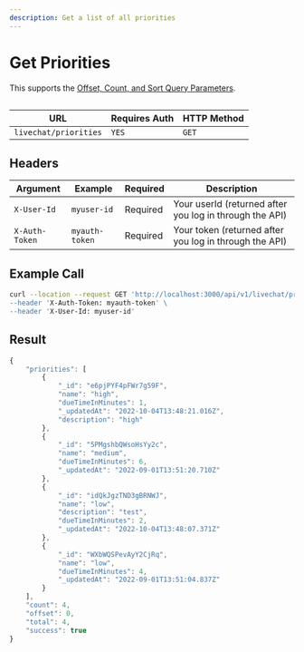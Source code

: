```yaml
---
description: Get a list of all priorities
---
```


# Get Priorities

This supports the [Offset, Count, and Sort Query Parameters](broken-reference).

<figure><img src="../../../../../../.gitbook/assets/enterprise.jpg" alt=""><figcaption></figcaption></figure>

| URL                   | Requires Auth | HTTP Method |
| --------------------- | ------------- | ----------- |
| `livechat/priorities` | `YES`         | `GET`       |

## Headers

| Argument       | Example        | Required | Description                                             |
| -------------- | -------------- | -------- | ------------------------------------------------------- |
| `X-User-Id`    | `myuser-id`    | Required | Your userId (returned after you log in through the API) |
| `X-Auth-Token` | `myauth-token` | Required | Your token (returned after you log in through the API)  |

## Example Call

```bash
curl --location --request GET 'http://localhost:3000/api/v1/livechat/priorities\
--header 'X-Auth-Token: myauth-token' \
--header 'X-User-Id: myuser-id'
```

## Result

```javascript
{
    "priorities": [
        {
            "_id": "e6pjPYF4pFWr7g59F",
            "name": "high",
            "dueTimeInMinutes": 1,
            "_updatedAt": "2022-10-04T13:48:21.016Z",
            "description": "high"
        },
        {
            "_id": "5PMgshbQWsoHsYy2c",
            "name": "medium",
            "dueTimeInMinutes": 6,
            "_updatedAt": "2022-09-01T13:51:20.710Z"
        },
        {
            "_id": "idQkJgzTND3gBRNWJ",
            "name": "low",
            "description": "test",
            "dueTimeInMinutes": 2,
            "_updatedAt": "2022-10-04T13:48:07.371Z"
        },
        {
            "_id": "WXbWQSPevAyY2CjRq",
            "name": "low",
            "dueTimeInMinutes": 4,
            "_updatedAt": "2022-09-01T13:51:04.837Z"
        }
    ],
    "count": 4,
    "offset": 0,
    "total": 4,
    "success": true
}
```
